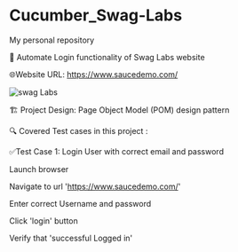 # Cucumber_Swag-Labs
My personal repository

📌 Automate Login functionality of Swag Labs website

🌐Website URL: https://www.saucedemo.com/

![swag Labs](https://github.com/Sara-Abdelghany09/Sara_Abdelghany09/assets/143936878/02472c5c-fb78-465d-9f5e-af3e76eea201)

🏗️ Project Design:
Page Object Model (POM) design pattern

🔍️ Covered Test cases in this project :
                                                                              
✅Test Case 1: Login User with correct email and password  

Launch browser

Navigate to url 'https://www.saucedemo.com/'

Enter correct Username and password

Click 'login' button

Verify that 'successful Logged in'
